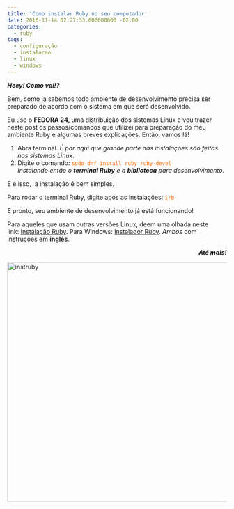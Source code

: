 ```yaml
---
title: 'Como instalar Ruby no seu computador'
date: 2016-11-14 02:27:33.000000000 -02:00
categories:
  - ruby 
tags:
  - configuração
  - instalacao
  - linux
  - windows
---
```

<p><em><strong>Heey! Como vai!?</strong></em></p>
<p>Bem, como já sabemos todo ambiente de desenvolvimento precisa ser preparado de acordo com o sistema em que será
  desenvolvido.</p>
<p>Eu uso o <strong>FEDORA 24, </strong>uma distribuição dos sistemas Linux e vou trazer neste post os passos/comandos
  que utilizei para preparação do meu ambiente Ruby e algumas breves explicações. Então, vamos lá!</p>
<ol>
  <li>Abra terminal.<em> É por aqui que grande parte das instalações são feitas nos sistemas Linux.</em></li>
  <li>Digite o comando: <span style="color:#ff6600;"><code>sudo dnf install ruby ruby-devel</code></span><br />
    <em>Instalando então o <strong>terminal Ruby</strong> e a <strong>biblioteca</strong> para desenvolvimento.</em>
  </li>
</ol>
<p>E é isso,  a instalação é bem simples.</p>
<p>Para rodar o terminal Ruby, digite após as instalações: <span style="color:#ff6600;"><code>irb</code></span></p>
<p>E pronto, seu ambiente de desenvolvimento já está funcionando!</p>
<p>Para aqueles que usam outras versões Linux, deem uma olhada neste link: <a
    href="https://www.ruby-lang.org/en/documentation/installation/" target="_blank">Instalação Ruby</a>.
  Para Windows: <a href="http://rubyinstaller.org/" target="_blank">Instalador Ruby</a>. <em>Ambos</em> com instruções
  em <strong>inglês</strong>.</p>
<p style="text-align:right;"><strong><em>Até mais!</em></strong></p>
<p><img src="{{ site.baseurl }}/assets/instruby.png" alt="instruby" width="735" height="550"
    class="alignnone size-full wp-image-1689" /></p>